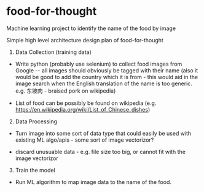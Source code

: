 # food-for-thought
Machine learning project to identify the name of the food by image



Simple high level architecture design plan of food-for-thought

1. Data Collection (training data)

 - Write python (probably use selenium) to collect food images from Google -- all images should obviously be tagged with their name (also it would be good to add
the country which it is from - this would aid in the image search when the English translation of the name is too generic. e.g. 东坡肉 - braised pork on wikipedia)

 - List of food can be possibly be found on wikipedia (e.g. https://en.wikipedia.org/wiki/List_of_Chinese_dishes)

2. Data Processing 

 - Turn image into some sort of data type that could easily be used with existing ML algo/apis - some sort of image vectorizor?

 - discard unusuable data - e.g. file size too big, or cannot fit with the image vectorizor

3. Train the model 

 - Run ML algorithm to map image data to the name of the food.

